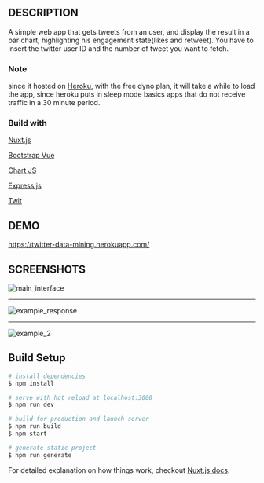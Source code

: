 ## DESCRIPTION

A simple web app that gets tweets from an user, and display the result in a bar chart, highlighting his engagement state(likes and retweet). You have to insert the twitter user ID and the number of tweet you want to fetch.

### Note
since it hosted on [Heroku](https://devcenter.heroku.com/), with the free dyno plan, it will take a while to load the app, since heroku puts in sleep mode basics apps that do not receive traffic in a 30 minute period.

### Build with
[Nuxt.js](https://nuxtjs.org/)


[Bootstrap Vue](https://bootstrap-vue.js.org/)


[Chart JS](https://www.chartjs.org/)

[Express js](http://expressjs.com/)

[Twit](https://github.com/ttezel/twit)


## DEMO

https://twitter-data-mining.herokuapp.com/

## SCREENSHOTS

![main_interface](https://user-images.githubusercontent.com/19554149/42233922-2af29c58-7ef3-11e8-9913-fbdb80487669.png)

------------------------------------------------

![example_response](https://user-images.githubusercontent.com/19554149/42234142-d76ba362-7ef3-11e8-81f5-de95e3deb5b4.png)

------------------------------------------------

![example_2](https://user-images.githubusercontent.com/19554149/42234227-290a3b5c-7ef4-11e8-9503-03301421f39a.png)


## Build Setup

``` bash
# install dependencies
$ npm install

# serve with hot reload at localhost:3000
$ npm run dev

# build for production and launch server
$ npm run build
$ npm start

# generate static project
$ npm run generate
```

For detailed explanation on how things work, checkout [Nuxt.js docs](https://nuxtjs.org).
